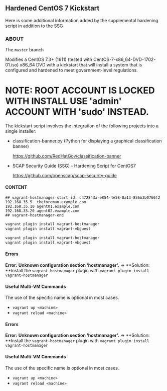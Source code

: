 ## Hardened CentOS 7 Kickstart
 Here is some additional information added by the supplemental hardening script
 in addition to the SSG

### ABOUT

The ```master``` branch

Modifies a CentOS 7.3+ (1611) (tested with CentOS-7-x86_64-DVD-1702-01.iso)
x86_64 DVD with a kickstart that will install a system  that is configured and hardened
to meet government-level regulations.

# NOTE: ROOT ACCOUNT IS LOCKED WITH INSTALL USE 'admin' ACCOUNT WITH 'sudo' INSTEAD.

The kickstart script involves the integration of the following projects
into a single installer:

   - classification-banner.py (Python for displaying a graphical classification banner)

        https://github.com/RedHatGov/classification-banner

   - SCAP Security Guide (SSG) - Hardening Script for CentOS7

        https://github.com/openscap/scap-security-guide

#### CONTENT
```text
## vagrant-hostmanager-start id: c472843a-e854-4e58-8a13-856b3b0766f2
192.168.35.5  theforeman.example.com
192.168.35.10 agent01.example.com
192.168.35.20 agent02.example.com
## vagrant-hostmanager-end
```

```sh
vagrant plugin install vagrant-hostmanager
vagrant plugin install vagrant-vbguest
```

```sh
vagrant plugin install vagrant-hostmanager
vagrant plugin install vagrant-vbguest
```



#### Errors
**Error: Unknown configuration section 'hostmanager'.**
=> **Solution: **Install the `vagrant-hostmanager` plugin with `vagrant plugin install vagrant-hostmanager`

#### Useful Multi-VM Commands
The use of the specific <machine> name is optional in most cases.
* `vagrant up <machine>`
* `vagrant reload <machine>`


#### Errors
**Error: Unknown configuration section 'hostmanager'.**
=> **Solution: **Install the `vagrant-hostmanager` plugin with `vagrant plugin install vagrant-hostmanager`

#### Useful Multi-VM Commands
The use of the specific <machine> name is optional in most cases.
* `vagrant up <machine>`
* `vagrant reload <machine>`
